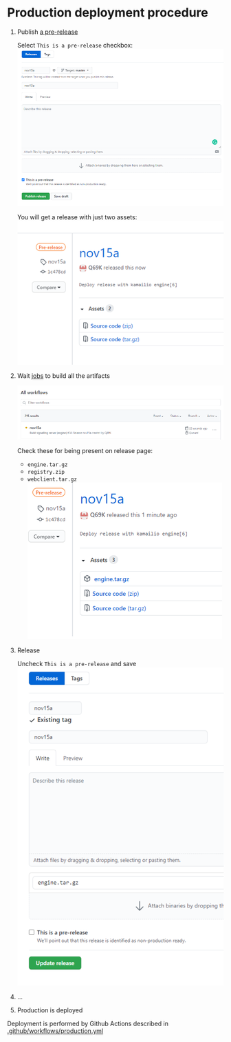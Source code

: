 # Production deployment procedure

1. Publish [a pre-release](https://github.com/arigativa/robolive/releases/new)
    
   Select `This is a pre-release` checkbox:
   ![](./docs/publish-prerelease.png)
   
   You will get a release with just two assets:
   ![](./docs/prereleased-published.png)
    
2. Wait [jobs](https://github.com/arigativa/robolive/actions) to build all the artifacts
    
   ![](./docs/workflow-to-wait.png)
   
   Check these for being present on release page:
   * `engine.tar.gz`
   * `registry.zip`
   * `webclient.tar.gz`
   ![](./docs/release-complete.png)

3. Release

   Uncheck `This is a pre-release` and save
   ![](./docs/update-to-release.png)
   
4. ...
5. Production is deployed


Deployment is performed by Github Actions described
in [.github/workflows/production.yml](.github/workflows/production.yml)


